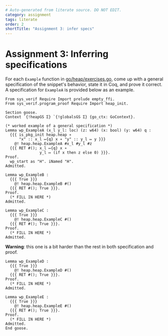```yaml
---
# Auto-generated from literate source. DO NOT EDIT.
category: assignment
tags: literate
order: 2
shortTitle: "Assignment 3: infer specs"
---
```


# Assignment 3: Inferring specifications

For each `Example` function in [go/heap/exercises.go](https://github.com/tchajed/sys-verif-fa25-proofs/blob/main/go/heap/exercises.go), come up with a general specification of the snippet's behavior, state it in Coq, and prove it correct. A specification for `ExampleA` is provided below as an example.

```rocq
From sys_verif Require Import prelude empty_ffi.
From sys_verif.program_proof Require Import heap_init.

Section goose.
Context `{!heapGS Σ} `{!globalsGS Σ} {go_ctx: GoContext}.

(* worked example of a general specification *)
Lemma wp_ExampleA (x_l y_l: loc) (z: w64) (x: bool) (y: w64) q :
  {{{ is_pkg_init heap.heap ∗
      "x" :: x_l ↦{q} x ∗ "y" :: y_l ↦ y }}}
    @! heap.heap.ExampleA #x_l #y_l #z
  {{{ RET #(); x_l ↦{q} x ∗
               y_l ↦ (if x then z else 0) }}}.
Proof.
  wp_start as "H". iNamed "H".
Admitted.

Lemma wp_ExampleB :
  {{{ True }}}
    @! heap.heap.ExampleB #()
  {{{ RET #(); True }}}.
Proof.
  (* FILL IN HERE *)
Admitted.

Lemma wp_ExampleC :
  {{{ True }}}
    @! heap.heap.ExampleC #()
  {{{ RET #(); True }}}.
Proof.
  (* FILL IN HERE *)
Admitted.

```

**Warning**: this one is a bit harder than the rest in both specification and proof.

```rocq
Lemma wp_ExampleD :
  {{{ True }}}
    @! heap.heap.ExampleD #()
  {{{ RET #(); True }}}.
Proof.
  (* FILL IN HERE *)
Admitted.

Lemma wp_ExampleE :
  {{{ True }}}
    @! heap.heap.ExampleE #()
  {{{ RET #(); True }}}.
Proof.
  (* FILL IN HERE *)
Admitted.
End goose.
```
